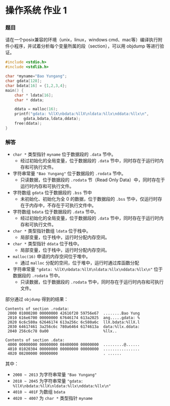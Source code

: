# 操作系统 作业 1

### 题目
请在一个posix兼容的环境（unix，linux，windows cmd、mac等）编译执行附件小程序，并试着分析每个变量所属的段（section），可以用 objdump 等进行验证。

```c
#include <stdio.h>
#include <stdlib.h>

char *myname="Bao Yungang";
char gdata[128];
char bdata[16] = {1,2,3,4};
main() {
	char * ldata[16];	
	char * ddata;

	ddata = malloc(16);
	printf("gdata: %llX\nbdata:%llX\nldata:%llx\nddata:%llx\n",
		gdata,bdata,ldata,ddata);
	free(ddata);
}
```

### 解答
* `char *` 类型指针 `myname` 位于数据段的 `.data` 节中。
  * 经过初始化的全局变量，位于数据段的 `.data` 节中，同时存在于运行时内存和可执行文件。
* 字符串常量 `"Bao Yungang"` 位于数据段的 `.rodata` 节中。
  * 只读数据，位于数据段的 `.rodata` 节（Read Only Data）中，同时存在于运行时内存和可执行文件。
* 字符数组 `gdata` 位于数据段的 `.bss` 节中
  * 未初始化、初始化为全 0 的数据，位于数据段的 `.bss` 节中，仅运行时存在于内存中，不存在于可执行文件中。
* 字符数组 `bdata` 位于数据段的 `.data` 节中。
  * 经过初始化的全局变量，位于数据段的 `.data` 节中，同时存在于运行时内存和可执行文件。
* `char *` 类型指针数组 `ldata` 位于栈中。
  * 局部变量，位于栈中，运行时分配内存空间。
* `char *` 类型指针 `ddata` 位于栈中。
  * 局部变量，位于栈中，运行时分配内存空间。
* `malloc(16)` 申请的内存空间位于堆中。
  * 通过 `malloc` 分配的空间，位于堆中，运行时通过库函数分配
* 字符串常量 `"gdata: %llX\nbdata:%llX\nldata:%llx\nddata:%llx\n"` 位于数据段的 `.rodata` 节中。
  * 只读数据，位于数据段的 `.rodata` 节中，同时存在于运行时内存和可执行文件。

部分通过 `objdump` 得到的结果：
```
Contents of section .rodata:
 2000 01000200 00000000 42616f20 59756e67  ........Bao Yung
 2010 616e6700 00000000 67646174 613a2025  ang.....gdata: %
 2020 6c6c580a 62646174 613a256c 6c580a6c  llX.bdata:%llX.l
 2030 64617461 3a256c6c 780a6464 6174613a  data:%llx.ddata:
 2040 256c6c78 0a00                        %llx..          

Contents of section .data:
 4000 00000000 00000000 08400000 00000000  .........@......
 4010 01020304 00000000 00000000 00000000  ................
 4020 08200000 00000000                    . ......        
```

其中：
* `2008 ~ 2013` 为字符串常量 `"Bao Yungang"`
* `2018 ~ 2045` 为字符串常量 `"gdata: %llX\nbdata:%llX\nldata:%llx\nddata:%llx\n"`
* `4010 ~ 401F` 为数组 `bdata`
* `4020 ~ 4007` 为 `char *` 类型指针 `myname`

